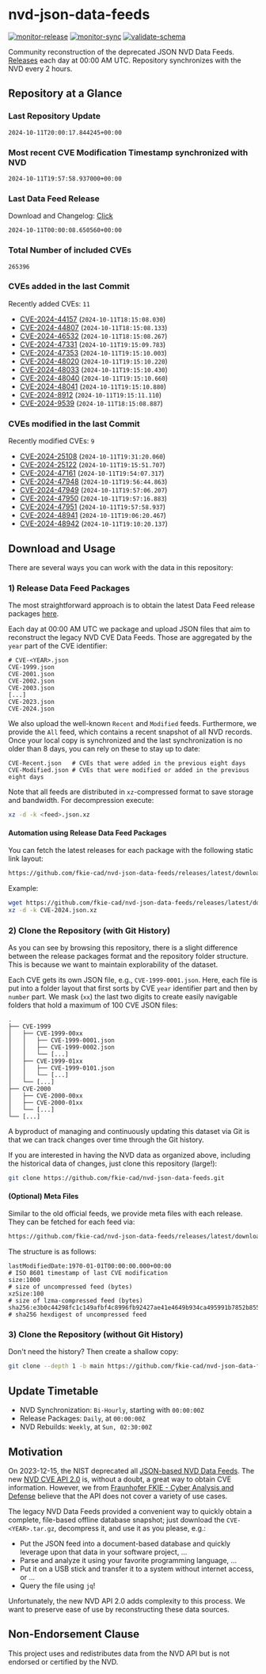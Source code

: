 # nvd-json-data-feeds

[![monitor-release](https://github.com/fkie-cad/nvd-json-data-feeds/actions/workflows/monitor_release.yml/badge.svg)](https://github.com/fkie-cad/nvd-json-data-feeds/actions/workflows/monitor_release.yml)
[![monitor-sync](https://github.com/fkie-cad/nvd-json-data-feeds/actions/workflows/monitor_sync.yml/badge.svg)](https://github.com/fkie-cad/nvd-json-data-feeds/actions/workflows/monitor_sync.yml)
[![validate-schema](https://github.com/fkie-cad/nvd-json-data-feeds/actions/workflows/validate_schema.yml/badge.svg)](https://github.com/fkie-cad/nvd-json-data-feeds/actions/workflows/validate_schema.yml)

Community reconstruction of the deprecated JSON NVD Data Feeds.
[Releases](https://github.com/fkie-cad/nvd-json-data-feeds/releases/latest) each day at 00:00 AM UTC.
Repository synchronizes with the NVD every 2 hours.

## Repository at a Glance

### Last Repository Update

```plain
2024-10-11T20:00:17.844245+00:00
```

### Most recent CVE Modification Timestamp synchronized with NVD

```plain
2024-10-11T19:57:58.937000+00:00
```

### Last Data Feed Release

Download and Changelog: [Click](https://github.com/fkie-cad/nvd-json-data-feeds/releases/latest)

```plain
2024-10-11T00:00:08.650560+00:00
```

### Total Number of included CVEs

```plain
265396
```

### CVEs added in the last Commit

Recently added CVEs: `11`

- [CVE-2024-44157](CVE-2024/CVE-2024-441xx/CVE-2024-44157.json) (`2024-10-11T18:15:08.030`)
- [CVE-2024-44807](CVE-2024/CVE-2024-448xx/CVE-2024-44807.json) (`2024-10-11T18:15:08.133`)
- [CVE-2024-46532](CVE-2024/CVE-2024-465xx/CVE-2024-46532.json) (`2024-10-11T18:15:08.267`)
- [CVE-2024-47331](CVE-2024/CVE-2024-473xx/CVE-2024-47331.json) (`2024-10-11T19:15:09.783`)
- [CVE-2024-47353](CVE-2024/CVE-2024-473xx/CVE-2024-47353.json) (`2024-10-11T19:15:10.003`)
- [CVE-2024-48020](CVE-2024/CVE-2024-480xx/CVE-2024-48020.json) (`2024-10-11T19:15:10.220`)
- [CVE-2024-48033](CVE-2024/CVE-2024-480xx/CVE-2024-48033.json) (`2024-10-11T19:15:10.430`)
- [CVE-2024-48040](CVE-2024/CVE-2024-480xx/CVE-2024-48040.json) (`2024-10-11T19:15:10.660`)
- [CVE-2024-48041](CVE-2024/CVE-2024-480xx/CVE-2024-48041.json) (`2024-10-11T19:15:10.880`)
- [CVE-2024-8912](CVE-2024/CVE-2024-89xx/CVE-2024-8912.json) (`2024-10-11T19:15:11.110`)
- [CVE-2024-9539](CVE-2024/CVE-2024-95xx/CVE-2024-9539.json) (`2024-10-11T18:15:08.887`)


### CVEs modified in the last Commit

Recently modified CVEs: `9`

- [CVE-2024-25108](CVE-2024/CVE-2024-251xx/CVE-2024-25108.json) (`2024-10-11T19:31:20.060`)
- [CVE-2024-25122](CVE-2024/CVE-2024-251xx/CVE-2024-25122.json) (`2024-10-11T19:15:51.707`)
- [CVE-2024-47161](CVE-2024/CVE-2024-471xx/CVE-2024-47161.json) (`2024-10-11T19:54:07.317`)
- [CVE-2024-47948](CVE-2024/CVE-2024-479xx/CVE-2024-47948.json) (`2024-10-11T19:56:44.863`)
- [CVE-2024-47949](CVE-2024/CVE-2024-479xx/CVE-2024-47949.json) (`2024-10-11T19:57:06.207`)
- [CVE-2024-47950](CVE-2024/CVE-2024-479xx/CVE-2024-47950.json) (`2024-10-11T19:57:16.883`)
- [CVE-2024-47951](CVE-2024/CVE-2024-479xx/CVE-2024-47951.json) (`2024-10-11T19:57:58.937`)
- [CVE-2024-48941](CVE-2024/CVE-2024-489xx/CVE-2024-48941.json) (`2024-10-11T19:06:20.467`)
- [CVE-2024-48942](CVE-2024/CVE-2024-489xx/CVE-2024-48942.json) (`2024-10-11T19:10:20.137`)


## Download and Usage

There are several ways you can work with the data in this repository:

### 1) Release Data Feed Packages

The most straightforward approach is to obtain the latest Data Feed release packages [here](https://github.com/fkie-cad/nvd-json-data-feeds/releases/latest).

Each day at 00:00 AM UTC we package and upload JSON files that aim to reconstruct the legacy NVD CVE Data Feeds.
Those are aggregated by the `year` part of the CVE identifier:

```
# CVE-<YEAR>.json
CVE-1999.json
CVE-2001.json
CVE-2002.json
CVE-2003.json
[...]
CVE-2023.json
CVE-2024.json
```

We also upload the well-known `Recent` and `Modified` feeds.
Furthermore, we provide the `All` feed, which contains a recent snapshot of all NVD records.
Once your local copy is synchronized and the last synchronization is no older than 8 days, you can rely on these to stay up to date:

```plain
CVE-Recent.json   # CVEs that were added in the previous eight days
CVE-Modified.json # CVEs that were modified or added in the previous eight days
```

Note that all feeds are distributed in `xz`-compressed format to save storage and bandwidth.
For decompression execute:

```sh
xz -d -k <feed>.json.xz
```

#### Automation using Release Data Feed Packages

You can fetch the latest releases for each package with the following static link layout:

```sh
https://github.com/fkie-cad/nvd-json-data-feeds/releases/latest/download/CVE-<YEAR>.json.xz
```

Example:

```sh
wget https://github.com/fkie-cad/nvd-json-data-feeds/releases/latest/download/CVE-2024.json.xz
xz -d -k CVE-2024.json.xz
```

### 2) Clone the Repository (with Git History)

As you can see by browsing this repository, there is a slight difference between the release packages format and the repository folder structure.
This is because we want to maintain explorability of the dataset.

Each CVE gets its own JSON file, e.g., `CVE-1999-0001.json`.
Here, each file is put into a folder layout that first sorts by CVE `year` identifier part and then by `number` part.
We mask (`xx`) the last two digits to create easily navigable folders that hold a maximum of 100 CVE JSON files:

```plain
.
├── CVE-1999
│   ├── CVE-1999-00xx
│   │   ├── CVE-1999-0001.json
│   │   ├── CVE-1999-0002.json
│   │   └── [...]
│   ├── CVE-1999-01xx
│   │   ├── CVE-1999-0101.json
│   │   └── [...]
│   └── [...]
├── CVE-2000
│   ├── CVE-2000-00xx
│   ├── CVE-2000-01xx
│   └── [...]
└── [...]
```

A byproduct of managing and continuously updating this dataset via Git is that we can track changes over time through the Git history.

If you are interested in having the NVD data as organized above, including the historical data of changes, just clone this repository (large!):

```sh
git clone https://github.com/fkie-cad/nvd-json-data-feeds.git
```

#### (Optional) Meta Files

Similar to the old official feeds, we provide meta files with each release. They can be fetched for each feed via:

```sh
https://github.com/fkie-cad/nvd-json-data-feeds/releases/latest/download/CVE-<YEAR>.meta
```

The structure is as follows:

```plain
lastModifiedDate:1970-01-01T00:00:00.000+00:00                          # ISO 8601 timestamp of last CVE modification
size:1000                                                               # size of uncompressed feed (bytes)
xzSize:100                                                              # size of lzma-compressed feed (bytes)
sha256:e3b0c44298fc1c149afbf4c8996fb92427ae41e4649b934ca495991b7852b855 # sha256 hexdigest of uncompressed feed
```

### 3) Clone the Repository (without Git History)

Don't need the history? Then create a shallow copy:

```sh
git clone --depth 1 -b main https://github.com/fkie-cad/nvd-json-data-feeds.git
```


## Update Timetable

* NVD Synchronization: `Bi-Hourly`, starting with `00:00:00Z`
* Release Packages: `Daily`, at `00:00:00Z`
* NVD Rebuilds: `Weekly`, at `Sun, 02:30:00Z`


## Motivation

On 2023-12-15, the NIST deprecated all [JSON-based NVD Data Feeds](https://nvd.nist.gov/vuln/data-feeds#divRetirementBanner-1).
The new [NVD CVE API 2.0](https://nvd.nist.gov/developers/vulnerabilities) is, without a doubt, a great way to obtain CVE information.
However, we from [Fraunhofer FKIE - Cyber Analysis and Defense](https://www.fkie.fraunhofer.de/en/departments/cad.html) believe that the API does not cover a variety of use cases.

The legacy NVD Data Feeds provided a convenient way to quickly obtain a complete, file-based offline database snapshot; just download the `CVE-<YEAR>.tar.gz`, decompress it, and use it as you please, e.g.:

- Put the JSON feed into a document-based database and quickly leverage upon that data in your software project, ...
- Parse and analyze it using your favorite programming language, ...
- Put it on a USB stick and transfer it to a system without internet access, or ...
- Query the file using `jq`!

Unfortunately, the new NVD API 2.0 adds complexity to this process.
We want to preserve ease of use by reconstructing these data sources.

## Non-Endorsement Clause

This project uses and redistributes data from the NVD API but is not endorsed or certified by the NVD.